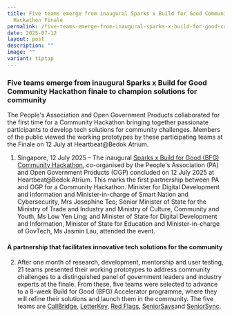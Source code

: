 ```yaml
---
title: Five teams emerge from inaugural Sparks x Build for Good Community
  Hackathon Finale
permalink: /five-teams-emerge-from-inaugural-sparks-x-build-for-good-community-hackathon-finale/
date: 2025-07-12
layout: post
description: ""
image: ""
variant: tiptap
---
```

<h3>Five teams emerge from inaugural Sparks x Build for Good Community Hackathon finale to champion solutions for community</h3>
<p>The People's Association and Open Government Products collaborated for
the first time for a Community Hackathon bringing together passionate participants
to develop tech solutions for community challenges. Members of the public
viewed the working prototypes by these participating teams at the Finale
on 12 July at Heartbeat@Bedok Atrium.</p>
<ol data-tight="true" class="tight">
<li>
<p>Singapore, 12 July 2025 – The inaugural <a href="https://www.community-hackathon.gov.sg/about" rel="noopener nofollow" target="_blank">Sparks x Build for Good (BFG) Community Hackathon</a>,
co-organised by the People's Association (PA) and Open Government Products
(OGP) concluded on 12 July 2025 at Heartbeat@Bedok Atrium. This marks the
first partnership between PA and OGP for a Community Hackathon. Minister
for Digital Development and Information and Minister-in-charge of Smart
Nation and Cybersecurity, Mrs Josephine Teo; Senior Minister of State for
the Ministry of Trade and Industry and Ministry of Culture, Community and
Youth, Ms Low Yen Ling; and Minister of State for Digital Development and
Information, Minister of State for Education and Minister-in-charge of
GovTech, Ms Jasmin Lau, attended the event.</p>
</li>
</ol>
<h4><strong>A partnership that facilitates innovative tech solutions for the community</strong></h4>
<ol start="2" data-tight="true" class="tight">
<li>
<p>After one month of research, development, mentorship and user testing,
21 teams presented their working prototypes to address community challenges
to a distinguished panel of government leaders and industry experts at
the finale. From these, five teams were selected to advance to a 8-week
Build for Good (BFG) Accelerator programme, where they will refine their
solutions and launch them in the community. The five teams are <a href="https://www.community-hackathon.gov.sg/2025/callbridge" rel="noopener nofollow" target="_blank">CallBridge</a>,
<a href="https://www.community-hackathon.gov.sg/2025/letterkey" rel="noopener nofollow" target="_blank">LetterKey</a>, <a href="https://www.community-hackathon.gov.sg/2025/red-flags" rel="noopener nofollow" target="_blank">Red Flags</a>,
<a href="https://www.community-hackathon.gov.sg/2025/seniorsays" rel="noopener nofollow" target="_blank">SeniorSays</a>and <a href="https://www.community-hackathon.gov.sg/2025/seniorsync" rel="noopener nofollow" target="_blank">SeniorSync</a>.</p>
</li>
</ol>
<h3></h3>
<p></p>